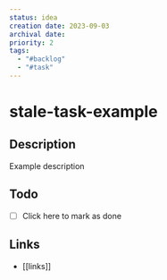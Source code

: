 ```yaml
---
status: idea
creation date: 2023-09-03
archival date:
priority: 2
tags:
  - "#backlog"
  - "#task"
---
```

# stale-task-example

## Description

Example description

## Todo

- [ ] Click here to mark as done

## Links

- [[links]]
